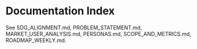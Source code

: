 ﻿# Documentation Index
See SDG_ALIGNMENT.md, PROBLEM_STATEMENT.md, MARKET_USER_ANALYSIS.md, PERSONAS.md, SCOPE_AND_METRICS.md, ROADMAP_WEEKLY.md.
